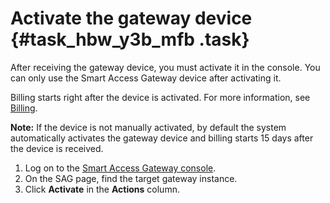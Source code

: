 # Activate the gateway device {#task_hbw_y3b_mfb .task}

After receiving the gateway device, you must activate it in the console. You can only use the Smart Access Gateway device after activating it.

Billing starts right after the device is activated. For more information, see [Billing](../../../../../intl.en-US/Pricing/Billing.md#).

**Note:** If the device is not manually activated, by default the system automatically activates the gateway device and billing starts 15 days after the device is received.

1.  Log on to the [Smart Access Gateway console](https://smartag.console.aliyun.com/). 
2.  On the SAG page, find the target gateway instance. 
3.  Click **Activate** in the **Actions** column. 

